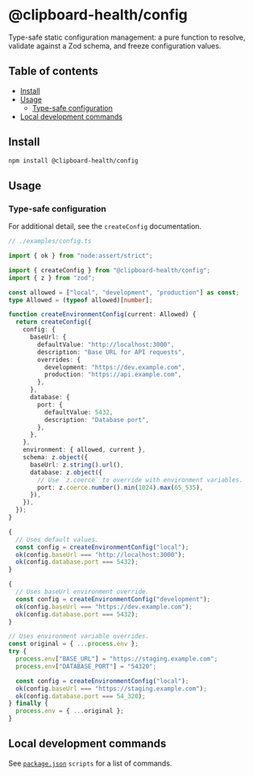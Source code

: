 # @clipboard-health/config <!-- omit from toc -->

Type-safe static configuration management: a pure function to resolve, validate against a Zod schema, and freeze configuration values.

## Table of contents <!-- omit from toc -->

- [Install](#install)
- [Usage](#usage)
  - [Type-safe configuration](#type-safe-configuration)
- [Local development commands](#local-development-commands)

## Install

```bash
npm install @clipboard-health/config
```

## Usage

### Type-safe configuration

For additional detail, see the `createConfig` documentation.

<!-- prettier-ignore -->
```ts
// ./examples/config.ts

import { ok } from "node:assert/strict";

import { createConfig } from "@clipboard-health/config";
import { z } from "zod";

const allowed = ["local", "development", "production"] as const;
type Allowed = (typeof allowed)[number];

function createEnvironmentConfig(current: Allowed) {
  return createConfig({
    config: {
      baseUrl: {
        defaultValue: "http://localhost:3000",
        description: "Base URL for API requests",
        overrides: {
          development: "https://dev.example.com",
          production: "https://api.example.com",
        },
      },
      database: {
        port: {
          defaultValue: 5432,
          description: "Database port",
        },
      },
    },
    environment: { allowed, current },
    schema: z.object({
      baseUrl: z.string().url(),
      database: z.object({
        // Use `z.coerce` to override with environment variables.
        port: z.coerce.number().min(1024).max(65_535),
      }),
    }),
  });
}

{
  // Uses default values.
  const config = createEnvironmentConfig("local");
  ok(config.baseUrl === "http://localhost:3000");
  ok(config.database.port === 5432);
}

{
  // Uses baseUrl environment override.
  const config = createEnvironmentConfig("development");
  ok(config.baseUrl === "https://dev.example.com");
  ok(config.database.port === 5432);
}

// Uses environment variable overrides.
const original = { ...process.env };
try {
  process.env["BASE_URL"] = "https://staging.example.com";
  process.env["DATABASE_PORT"] = "54320";

  const config = createEnvironmentConfig("local");
  ok(config.baseUrl === "https://staging.example.com");
  ok(config.database.port === 54_320);
} finally {
  process.env = { ...original };
}

```

## Local development commands

See [`package.json`](./package.json) `scripts` for a list of commands.
